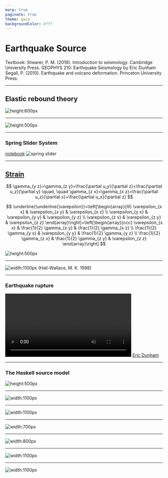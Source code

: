 ```yaml
---
marp: true
paginate: true
theme: gaia
backgroundColor: #fff
---
```


# Earthquake Source

Textbook: 
Shearer, P. M. (2019). Introduction to seismology. Cambridge University Press.
GEOPHYS 210: Earthquake Seismology by Eric Dunham
Segall, P. (2010). Earthquake and volcano deformation. Princeton University Press.

---

## Elastic rebound theory

![height:600px](./assets/ElasticRebound.jpeg)

---

![height:500px](./assets/Screenshot%202023-08-24%20at%2010.46.37.png)

---

<!-- ![height:600px](./assets/Screenshot%202023-08-24%20at%2010.48.17.png)

--- -->

### Spring Slider System

[notebook](codes/spring_slider/)
![spring slider](./assets/Screenshot%202023-08-23%20at%2022.53.46.png)

---

<style scoped>
section {
  column-count: 2;
}
</style>


## [Strain](https://en.wikipedia.org/wiki/Deformation_%28physics%29)

$$
\gamma_{y z}=\gamma_{z y}=\frac{\partial u_y}{\partial z}+\frac{\partial u_z}{\partial y} \quad, \quad \gamma_{z x}=\gamma_{x z}=\frac{\partial u_z}{\partial x}+\frac{\partial u_x}{\partial z}
$$

$$
\underline{\underline{\varepsilon}}=\left[\begin{array}{lll}
\varepsilon_{x x} & \varepsilon_{x y} & \varepsilon_{x z} \\
\varepsilon_{y x} & \varepsilon_{y y} & \varepsilon_{y z} \\
\varepsilon_{z x} & \varepsilon_{z y} & \varepsilon_{z z}
\end{array}\right]=\left[\begin{array}{ccc}
\varepsilon_{x x} & \frac{1}{2} \gamma_{x y} & \frac{1}{2} \gamma_{x z} \\
\frac{1}{2} \gamma_{y x} & \varepsilon_{y y} & \frac{1}{2} \gamma_{y z} \\
\frac{1}{2} \gamma_{z x} & \frac{1}{2} \gamma_{z y} & \varepsilon_{z z}
\end{array}\right]
$$

![height:500px](https://upload.wikimedia.org/wikipedia/commons/2/23/2D_geometric_strain.svg)

---

![width:1100px](./assets/Screenshot%202023-08-24%20at%2016.07.47.png)
(Hall-Wallace, M. K. 1998)

---

### Earthquake rupture

<video src="assets/rough_vy.mp4" controls width="80%"></video>
[Eric Dunham](https://pangea.stanford.edu/~edunham/publications.html)

---

### The Haskell source model

![height:500px](./assets/Screenshot%202023-08-24%20at%2010.49.47.png)

---

![width:1100px](./assets/Screenshot%202023-08-24%20at%2010.52.41.png)

---

![width:1100px](./assets/Screenshot%202023-08-24%20at%2010.56.22.png)

---

![width:700px](./assets/Screenshot%202023-08-24%20at%2016.22.14.png)

---

![width:800px](./assets/Screenshot%202023-08-24%20at%2016.20.06.png)

---

![width:1100px](./assets/Screenshot%202023-08-24%20at%2010.54.16.png)

---

![width:1100px](./assets/Screenshot%202023-08-24%20at%2010.55.13.png)

